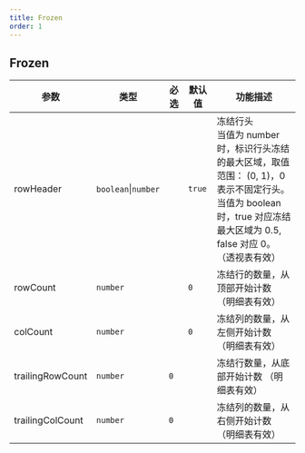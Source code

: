 ```yaml
---
title: Frozen
order: 1
---
```


## Frozen

| 参数 | 类型 | 必选  | 默认值 | 功能描述 |
| -- | --- | --  | -- | --- |
| rowHeader | `boolean`\|`number` |  |   `true` | 冻结行头<br/>当值为 number 时，标识行头冻结的最大区域，取值范围： (0, 1)，0 表示不固定行头。<br/>当值为 boolean 时，true 对应冻结最大区域为 0.5, false 对应 0。<br/> （透视表有效） |
| rowCount | `number` |  |  `0`  | 冻结行的数量，从顶部开始计数 （明细表有效） |
| colCount | `number` |  |  `0`  | 冻结列的数量，从左侧开始计数 （明细表有效） |
| trailingRowCount | `number` |  `0`  |  | 冻结行数量，从底部开始计数 （明细表有效） |
| trailingColCount | `number` |  `0`  |  | 冻结列的数量，从右侧开始计数 （明细表有效） |
